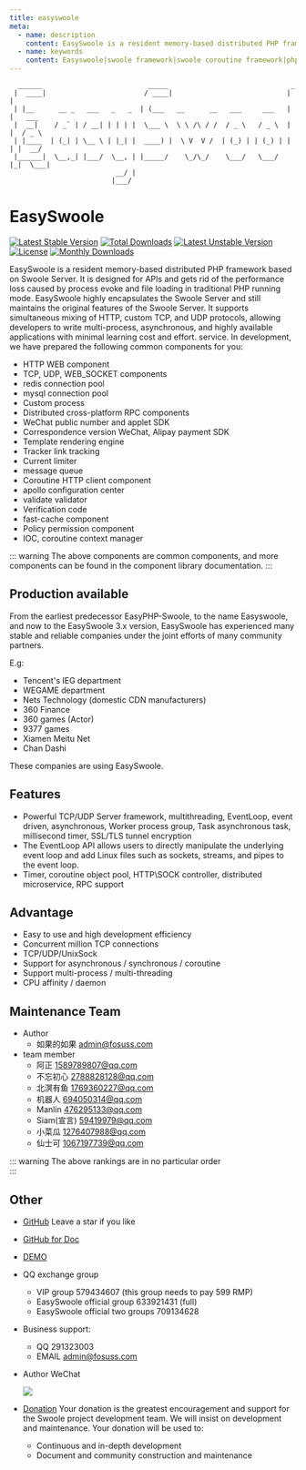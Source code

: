 ```yaml
---
title: easyswoole
meta:
  - name: description
    content: EasySwoole is a resident memory-based distributed PHP framework based on Swoole Server. It is designed for APIs and gets rid of the performance loss caused by process evoke and file loading in traditional PHP running mode.
  - name: keywords
    content: Easyswoole|swoole framework|swoole coroutine framework|php framework
---
```


```
  ______                          _____                              _        
 |  ____|                        / ____|                            | |       
 | |__      __ _   ___   _   _  | (___   __      __   ___     ___   | |   ___ 
 |  __|    / _` | / __| | | | |  \___ \  \ \ /\ / /  / _ \   / _ \  | |  / _ \
 | |____  | (_| | \__ \ | |_| |  ____) |  \ V  V /  | (_) | | (_) | | | |  __/
 |______|  \__,_| |___/  \__, | |_____/    \_/\_/    \___/   \___/  |_|  \___|
                          __/ |                                               
                         |___/                                                
```
# EasySwoole
[![Latest Stable Version](https://poser.pugx.org/easyswoole/easyswoole/v/stable)](https://packagist.org/packages/easyswoole/easyswoole)
[![Total Downloads](https://poser.pugx.org/easyswoole/easyswoole/downloads)](https://packagist.org/packages/easyswoole/easyswoole)
[![Latest Unstable Version](https://poser.pugx.org/easyswoole/easyswoole/v/unstable)](https://packagist.org/packages/easyswoole/easyswoole)
[![License](https://poser.pugx.org/easyswoole/easyswoole/license)](https://packagist.org/packages/easyswoole/easyswoole)
[![Monthly Downloads](https://poser.pugx.org/easyswoole/easyswoole/d/monthly)](https://packagist.org/packages/easyswoole/easyswoole)

EasySwoole is a resident memory-based distributed PHP framework based on Swoole Server. It is designed for APIs and gets rid of the performance loss caused by process evoke and file loading in traditional PHP running mode.
EasySwoole highly encapsulates the Swoole Server and still maintains the original features of the Swoole Server. It supports simultaneous mixing of HTTP, custom TCP, and UDP protocols, allowing developers to write multi-process, asynchronous, and highly available applications with minimal learning cost and effort. service. In development, we have prepared the following common components for you:

- HTTP WEB component
- TCP, UDP, WEB_SOCKET components
- redis connection pool
- mysql connection pool
- Custom process
- Distributed cross-platform RPC components
- WeChat public number and applet SDK
- Correspondence version WeChat, Alipay payment SDK
- Template rendering engine
- Tracker link tracking
- Current limiter
- message queue
- Coroutine HTTP client component
- apollo configuration center
- validate validator
- Verification code
- fast-cache component
- Policy permission component
- IOC, coroutine context manager


::: warning 
 The above components are common components, and more components can be found in the component library documentation.
:::

## Production available
From the earliest predecessor EasyPHP-Swoole, to the name Easyswoole, and now to the EasySwoole 3.x version, EasySwoole has experienced many stable and reliable companies under the joint efforts of many community partners.

E.g:

- Tencent's IEG department
- WEGAME department
- Nets Technology (domestic CDN manufacturers)
- 360 Finance
- 360 games (Actor)
- 9377 games
- Xiamen Meitu Net
- Chan Dashi

These companies are using EasySwoole.

## Features

- Powerful TCP/UDP Server framework, multithreading, EventLoop, event driven, asynchronous, Worker process group, Task asynchronous task, millisecond timer, SSL/TLS tunnel encryption
- The EventLoop API allows users to directly manipulate the underlying event loop and add Linux files such as sockets, streams, and pipes to the event loop.
- Timer, coroutine object pool, HTTP\SOCK controller, distributed microservice, RPC support

## Advantage

- Easy to use and high development efficiency
- Concurrent million TCP connections
- TCP/UDP/UnixSock
- Support for asynchronous / synchronous / coroutine
- Support multi-process / multi-threading
- CPU affinity / daemon

## Maintenance Team
- Author
    - 如果的如果 admin@fosuss.com
- team member
    - 阿正 1589789807@qq.com
    - 不忘初心 2788828128@qq.com
    - 北溟有鱼 1769360227@qq.com
    - 机器人 694050314@qq.com
    - Manlin 476295133@qq.com
    - Siam(宣言) 59419979@qq.com
    - 小菜瓜 1276407988@qq.com
    - 仙士可 1067197739@qq.com
    

::: warning 
 The above rankings are in no particular order        
:::

## Other
- [GitHub](https://github.com/easy-swoole/easyswoole)  Leave a star if you like
- [GitHub for Doc](https://github.com/easy-swoole/doc)

- [DEMO](https://github.com/easy-swoole/demo/)

- QQ exchange group
    - VIP group 579434607 (this group needs to pay 599 RMP)
    - EasySwoole official group 633921431 (full)
    - EasySwoole official two groups 709134628
    
- Business support:
    - QQ 291323003
    - EMAIL admin@fosuss.com   
- Author WeChat

    ![](/resources/authWx.png)    
    
- [Donation](../Preface/donation.md)
  Your donation is the greatest encouragement and support for the Swoole project development team. We will insist on development and maintenance. Your donation will be used to:
        
  - Continuous and in-depth development
  - Document and community construction and maintenance
